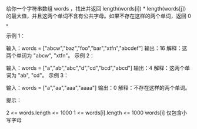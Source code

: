 给你一个字符串数组 words ，找出并返回 length(words[i]) * length(words[j]) 的最大值，并且这两个单词不含有公共字母。如果不存在这样的两个单词，返回 0 。



示例 1：

输入：words = ["abcw","baz","foo","bar","xtfn","abcdef"]
输出：16
解释：这两个单词为 "abcw", "xtfn"。
示例 2：

输入：words = ["a","ab","abc","d","cd","bcd","abcd"]
输出：4
解释：这两个单词为 "ab", "cd"。
示例 3：

输入：words = ["a","aa","aaa","aaaa"]
输出：0
解释：不存在这样的两个单词。


提示：

2 <= words.length <= 1000
1 <= words[i].length <= 1000
words[i] 仅包含小写字母
